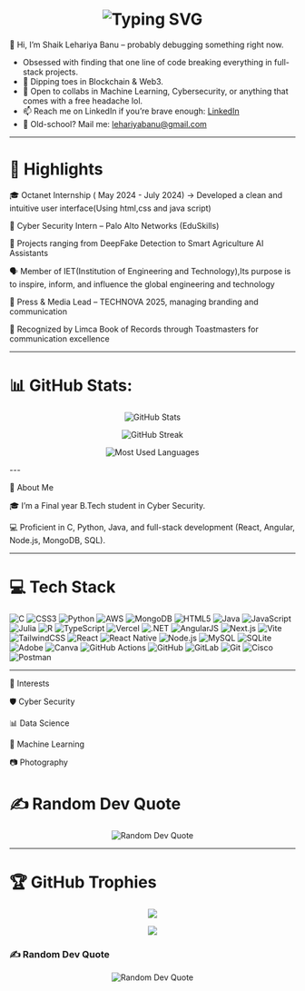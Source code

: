 
<h1 align="center">
  <img src="https://readme-typing-svg.demolab.com?font=Fira+Code&weight=600&size=28&pause=1000&color=32CD32&center=true&vCenter=true&width=900&lines=Welcome+to+my+GitHub+-+I'm+Shaik+Lehariya+Banu" alt="Typing SVG" />
</h1>

👋 Hi, I’m Shaik Lehariya Banu – probably debugging something right now.
- Obsessed with finding that one line of code breaking everything in full-stack projects.
- 🌱 Dipping toes in Blockchain & Web3.
- 💞️ Open to collabs in Machine Learning, Cybersecurity, or anything that comes with a free headache lol.
- 📫 Reach me on LinkedIn if you’re brave enough: [LinkedIn](https://www.linkedin.com/in/lehariya-banu-08b7352a2/)
- 📧 Old-school? Mail me: lehariyabanu@gmail.com
- - -

# 🌟 Highlights

🎓  Octanet Internship ( May 2024 - July 2024) → Developed a clean and intuitive user interface(Using html,css and java script)

🔐 Cyber Security Intern – Palo Alto Networks (EduSkills)

🤖 Projects ranging from DeepFake Detection to Smart Agriculture AI Assistants

🗣️ Member of IET(Institution of Engineering and Technology),Its purpose is to inspire, inform, and influence the global engineering and technology

🎤 Press & Media Lead – TECHNOVA 2025, managing branding and communication

🏅 Recognized by Limca Book of Records through Toastmasters for communication excellence

---

# 📊 GitHub Stats:

<p align="center">
  <!-- GitHub Stats Card -->
  <img src="http://github-profile-summary-cards.vercel.app/api/cards/stats?username=lehariya&theme=github_dark" alt="GitHub Stats"/>
</p>

<p align="center">
  <!-- Streak Stats -->
  <img src="https://github-readme-streak-stats.herokuapp.com/?user=lehariya&theme=dark&hide_border=true" alt="GitHub Streak"/>
</p>

<p align="center">
  <!-- Most Used Languages -->
  <img src="https://github-readme-stats.vercel.app/api/top-langs/?username=lehariya&layout=compact&theme=dark&hide_border=true" alt="Most Used Languages"/>
</p>
---

🚀 About Me

🎓 I’m a Final year B.Tech student in Cyber Security.

💻 Proficient in C, Python, Java, and full-stack development (React, Angular, Node.js, MongoDB, SQL).

---

# 💻 Tech Stack

![C](https://img.shields.io/badge/C-00599C?style=for-the-badge&logo=c&logoColor=white)
![CSS3](https://img.shields.io/badge/CSS3-1572B6?style=for-the-badge&logo=css3&logoColor=white)
![Python](https://img.shields.io/badge/Python-3776AB?style=for-the-badge&logo=python&logoColor=white)
![AWS](https://img.shields.io/badge/AWS-232F3E?style=for-the-badge&logo=amazon-aws&logoColor=white)
![MongoDB](https://img.shields.io/badge/MongoDB-4EA94B?style=for-the-badge&logo=mongodb&logoColor=white)
![HTML5](https://img.shields.io/badge/HTML5-E34F26?style=for-the-badge&logo=html5&logoColor=white)
![Java](https://img.shields.io/badge/Java-ED8B00?style=for-the-badge&logo=java&logoColor=white)
![JavaScript](https://img.shields.io/badge/JavaScript-F7DF1E?style=for-the-badge&logo=javascript&logoColor=black)
![Julia](https://img.shields.io/badge/Julia-9558B2?style=for-the-badge&logo=julia&logoColor=white)
![R](https://img.shields.io/badge/R-276DC3?style=for-the-badge&logo=r&logoColor=white)
![TypeScript](https://img.shields.io/badge/TypeScript-007ACC?style=for-the-badge&logo=typescript&logoColor=white)
![Vercel](https://img.shields.io/badge/Vercel-000000?style=for-the-badge&logo=vercel&logoColor=white)
![.NET](https://img.shields.io/badge/.NET-512BD4?style=for-the-badge&logo=dotnet&logoColor=white)
![AngularJS](https://img.shields.io/badge/AngularJS-E23237?style=for-the-badge&logo=angularjs&logoColor=white)
![Next.js](https://img.shields.io/badge/Next.js-000000?style=for-the-badge&logo=nextdotjs&logoColor=white)
![Vite](https://img.shields.io/badge/Vite-646CFF?style=for-the-badge&logo=vite&logoColor=white)
![TailwindCSS](https://img.shields.io/badge/TailwindCSS-06B6D4?style=for-the-badge&logo=tailwindcss&logoColor=white)
![React](https://img.shields.io/badge/React-20232A?style=for-the-badge&logo=react&logoColor=61DAFB)
![React Native](https://img.shields.io/badge/React_Native-20232A?style=for-the-badge&logo=react&logoColor=61DAFB)
![Node.js](https://img.shields.io/badge/Node.js-43853D?style=for-the-badge&logo=node.js&logoColor=white)
![MySQL](https://img.shields.io/badge/MySQL-005C84?style=for-the-badge&logo=mysql&logoColor=white)
![SQLite](https://img.shields.io/badge/SQLite-07405E?style=for-the-badge&logo=sqlite&logoColor=white)
![Adobe](https://img.shields.io/badge/Adobe-FF0000?style=for-the-badge&logo=adobe&logoColor=white)
![Canva](https://img.shields.io/badge/Canva-00C4CC?style=for-the-badge&logo=canva&logoColor=white)
![GitHub Actions](https://img.shields.io/badge/GitHub_Actions-2088FF?style=for-the-badge&logo=githubactions&logoColor=white)
![GitHub](https://img.shields.io/badge/GitHub-181717?style=for-the-badge&logo=github&logoColor=white)
![GitLab](https://img.shields.io/badge/GitLab-FC6D26?style=for-the-badge&logo=gitlab&logoColor=white)
![Git](https://img.shields.io/badge/GIT-E44C30?style=for-the-badge&logo=git&logoColor=white)
![Cisco](https://img.shields.io/badge/Cisco-1BA0D7?style=for-the-badge&logo=cisco&logoColor=white)
![Postman](https://img.shields.io/badge/Postman-FF6C37?style=for-the-badge&logo=postman&logoColor=white)

---

🎯 Interests

🛡 Cyber Security

📊 Data Science

🤖 Machine Learning

📷 Photography

# ✍️ Random Dev Quote

<p align="center">
  <img src="https://quotes-github-readme.vercel.app/api?type=horizontal&theme=radical" alt="Random Dev Quote"/>
</p>


---

# 🏆 GitHub Trophies

<p align="center">
  <img src="https://github-profile-trophy.vercel.app/?username=lehariya&theme=radical&no-frame=true&margin-w=10&margin-h=10&title=MultiLanguage,Repositories,Commits,PullRequest,Followers,Issues,Experience,Stars" />
</p>
<p align="center">
  <img src="https://github-profile-trophy.vercel.app/?username=lehariya&theme=radical&no-frame=true&margin-w=10&margin-h=10&title=Reviews" />
</p>


### ✍️ Random Dev Quote

<p align="center">
  <img src="https://quotes-github-readme.vercel.app/api?type=horizontal&theme=radical" alt="Random Dev Quote"/>
</p>

